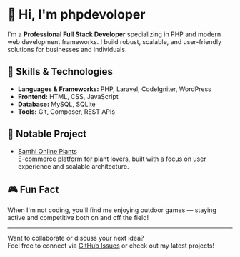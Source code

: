 # 👋 Hi, I'm phpdevoloper

I'm a **Professional Full Stack Developer** specializing in PHP and modern web development frameworks. I build robust, scalable, and user-friendly solutions for businesses and individuals.

## 🚀 Skills & Technologies

- **Languages & Frameworks:** PHP, Laravel, CodeIgniter, WordPress
- **Frontend:** HTML, CSS, JavaScript
- **Database:** MySQL, SQLite
- **Tools:** Git, Composer, REST APIs

## 🌟 Notable Project

- [Santhi Online Plants](https://santhionlineplants.com)  
  E-commerce platform for plant lovers, built with a focus on user experience and scalable architecture.

## 🎮 Fun Fact

When I'm not coding, you'll find me enjoying outdoor games — staying active and competitive both on and off the field!

---

Want to collaborate or discuss your next idea?  
Feel free to connect via [GitHub Issues](https://github.com/phpdevoloper) or check out my latest projects!
